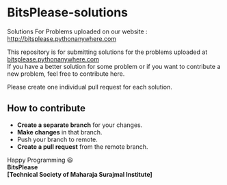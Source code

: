 # BitsPlease-solutions
Solutions For Problems uploaded on our website : http://bitsplease.pythonanywhere.com

This repository is for submitting solutions for the problems uploaded at [bitsplease.pythonanywhere.com](http://bitsplease.pythonanywhere.com)<br>
If you have a better solution for some problem or if you want to contribute a new problem, feel free to contribute here.

Please create one individual pull request for each solution.

## How to contribute
- **Create a separate branch** for your changes.
- **Make changes** in that branch.
- Push your branch to remote.
- **Create a pull request** from the remote branch.

Happy Programming :smiley:<br>
<strong>BitsPlease<br>
[Technical Society of Maharaja Surajmal Institute]</strong>
